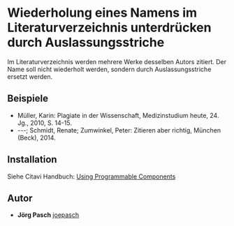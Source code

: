 # Wiederholung eines Namens im Literaturverzeichnis unterdrücken durch Auslassungsstriche

Im Literaturverzeichnis werden mehrere Werke desselben Autors zitiert. Der Name soll nicht wiederholt werden, sondern durch Auslassungsstriche ersetzt werden.


## Beispiele

- Müller, Karin: Plagiate in der Wissenschaft, Medizinstudium heute, 24. Jg., 2010, S. 14-15.
- ---; Schmidt, Renate; Zumwinkel, Peter: Zitieren aber richtig, München (Beck), 2014.

## Installation
Siehe Citavi Handbuch: [Using Programmable Components](https://www.citavi.com/programmable_components)

## Autor

* **Jörg Pasch** [joepasch](https://github.com/joepasch)
